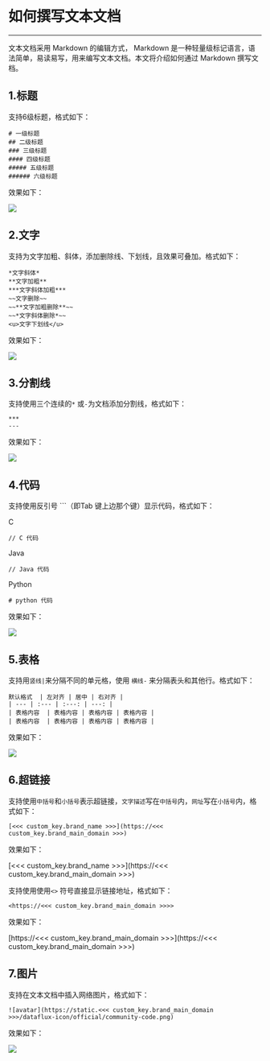 # 如何撰写文本文档
---

文本文档采用 Markdown 的编辑方式， Markdown 是一种轻量级标记语言，语法简单，易读易写，用来编写文本文档。本文将介绍如何通过 Markdown 撰写文档。

## 1.标题

支持6级标题，格式如下：

```
# 一级标题
## 二级标题
### 三级标题
#### 四级标题
##### 五级标题
###### 六级标题
```

效果如下：

![](img/1.markdown_1.1.png)

## 2.文字

支持为文字加粗、斜体，添加删除线、下划线，且效果可叠加。格式如下：

```
*文字斜体*
**文字加粗**
***文字斜体加粗***
~~文字删除~~ 
~~**文字加粗删除**~~ 
~~*文字斜体删除*~~ 
<u>文字下划线</u>
```

效果如下：

![](img/1.markdown_2.png)

## 3.分割线

支持使用三个连续的`*` 或`-`为文档添加分割线，格式如下：

```
***
---
```

效果如下：

![](img/1.markdown_3.png)

## 4.代码

支持使用反引号 ```（即Tab 键上边那个键）显示代码，格式如下：

C
```
// C 代码
```

Java
```
// Java 代码
```

Python
```
# python 代码
```

效果如下：

![](img/1.markdown_4.png)

## 5.表格

支持用`竖线|`来分隔不同的单元格，使用 `横线-` 来分隔表头和其他行。格式如下：

```
默认格式  | 左对齐 | 居中 | 右对齐 |
| --- | :--- | :---: | ---: |
| 表格内容  | 表格内容 | 表格内容 | 表格内容 |
| 表格内容  | 表格内容 | 表格内容 | 表格内容 |
```

效果如下：

![](img/1.markdown_5.1.png)

## 6.超链接

支持使用`中括号`和`小括号`表示超链接，`文字描述`写在`中括号`内，`网址`写在`小括号`内，格式如下：

```
[<<< custom_key.brand_name >>>](https://<<< custom_key.brand_main_domain >>>)
```

效果如下：

[<<< custom_key.brand_name >>>](https://<<< custom_key.brand_main_domain >>>)

支持使用使用`<>` 符号直接显示链接地址，格式如下：

```
<https://<<< custom_key.brand_main_domain >>>>
```

效果如下：

[https://<<< custom_key.brand_main_domain >>>](https://<<< custom_key.brand_main_domain >>>)

## 7.图片

支持在文本文档中插入网络图片，格式如下：

```
![avatar](https://static.<<< custom_key.brand_main_domain >>>/dataflux-icon/official/community-code.png)
```

效果如下：

![](img/1.picture_1.png)
